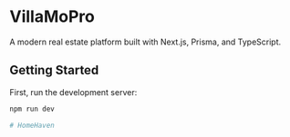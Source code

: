 # VillaMoPro

A modern real estate platform built with Next.js, Prisma, and TypeScript.

## Getting Started

First, run the development server:

```bash
npm run dev

# HomeHaven
